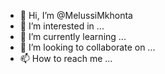 - 👋 Hi, I’m @MelussiMkhonta
- 👀 I’m interested in ...
- 🌱 I’m currently learning ...
- 💞️ I’m looking to collaborate on ...
- 📫 How to reach me ...

<!---
MelussiMkhonta/MelussiMkhonta is a ✨ special ✨ repository because its `README.md` (this file) appears on your GitHub profile.
You can click the Preview link to take a look at your changes.
--->
